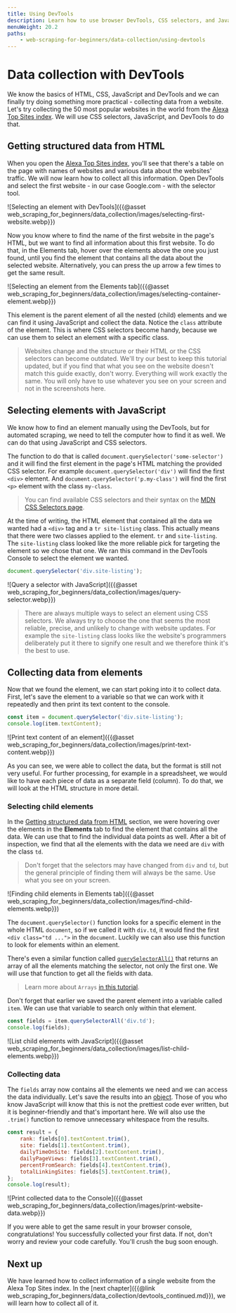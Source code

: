 ```yaml
---
title: Using DevTools
description: Learn how to use browser DevTools, CSS selectors, and JavaScript to collect data from a website.
menuWeight: 20.2
paths:
    - web-scraping-for-beginners/data-collection/using-devtools
---
```


# [](#devtools-data-collection) Data collection with DevTools

We know the basics of HTML, CSS, JavaScript and DevTools and we can finally try doing something more practical - collecting data from a website. Let's try collecting the 50 most popular websites in the world from the <a href="https://www.alexa.com/topsites" target="_blank">Alexa Top Sites index</a>. We will use CSS selectors, JavaScript, and DevTools to do that.

## [](#getting-structured-data) Getting structured data from HTML

When you open the <a href="https://www.alexa.com/topsites" target="_blank">Alexa Top Sites index</a>, you'll see that there's a table on the page with names of websites and various data about the websites' traffic. We will now learn how to collect all this information. Open DevTools and select the first website - in our case Google.com - with the selector tool.

![Selecting an element with DevTools]({{@asset web_scraping_for_beginners/data_collection/images/selecting-first-website.webp}})

Now you know where to find the name of the first website in the page's HTML, but we want to find all information about this first website. To do that, in the Elements tab, hover over the elements above the one you just found, until you find the element that contains all the data about the selected website. Alternatively, you can press the up arrow a few times to get the same result.

![Selecting an element from the Elements tab]({{@asset web_scraping_for_beginners/data_collection/images/selecting-container-element.webp}})

This element is the parent element of all the nested (child) elements and we can find it using JavaScript and collect the data. Notice the `class` attribute of the element. This is where CSS selectors become handy, because we can use them to select an element with a specific class.

> Websites change and the structure or their HTML or the CSS selectors can become outdated. We'll try our best to keep this tutorial updated, but if you find that what you see on the website doesn't match this guide exactly, don't worry. Everything will work exactly the same. You will only have to use whatever you see on your screen and not in the screenshots here.

## [](#selecting-elements) Selecting elements with JavaScript

We know how to find an element manually using the DevTools, but for automated scraping, we need to tell the computer how to find it as well. We can do that using JavaScript and CSS selectors.

The function to do that is called `document.querySelector('some-selector')` and it will find the first element in the page's HTML matching the provided CSS selector. For example `document.querySelector('div')` will find the first `<div>` element. And `document.querySelector('p.my-class')` will find the first `<p>` element with the class `my-class`.

> You can find available CSS selectors and their syntax on the <a href="https://developer.mozilla.org/en-US/docs/Web/CSS/CSS_Selectors" target="_blank">MDN CSS Selectors page</a>.

At the time of writing, the HTML element that contained all the data we wanted had a `<div>` tag and a `tr site-listing` class. This actually means that there were two classes applied to the element. `tr` and `site-listing`. The `site-listing` class looked like the more reliable pick for targeting the element so we chose that one. We ran this command in the DevTools Console to select the element we wanted.

```js
document.querySelector('div.site-listing');
```

![Query a selector with JavaScript]({{@asset web_scraping_for_beginners/data_collection/images/query-selector.webp}})

> There are always multiple ways to select an element using CSS selectors. We always try to choose the one that seems the most reliable, precise, and unlikely to change with website updates. For example the `site-listing` class looks like the website's programmers deliberately put it there to signify one result and we therefore think it's the best to use.

## [](#collecting-from-elements) Collecting data from elements

Now that we found the element, we can start poking into it to collect data. First, let's save the element to a variable so that we can work with it repeatedly and then print its text content to the console.

```js
const item = document.querySelector('div.site-listing');
console.log(item.textContent);
```

![Print text content of an element]({{@asset web_scraping_for_beginners/data_collection/images/print-text-content.webp}})

As you can see, we were able to collect the data, but the format is still not very useful. For further processing, for example in a spreadsheet, we would like to have each piece of data as a separate field (column). To do that, we will look at the HTML structure in more detail.

### [](#selecting-child-elements) Selecting child elements

In the [Getting structured data from HTML](#getting-structured-data-from-html) section, we were hovering over the elements in the **Elements** tab to find the element that contains all the data. We can use that to find the individual data points as well. After a bit of inspection, we find that all the elements with the data we need are `div` with the class `td`.

> Don't forget that the selectors may have changed from `div` and `td`, but the general principle of finding them will always be the same. Use what you see on your screen.

![Finding child elements in Elements tab]({{@asset web_scraping_for_beginners/data_collection/images/find-child-elements.webp}})

The `document.querySelector()` function looks for a specific element in the whole HTML `document`, so if we called it with `div.td`, it would find the first `<div class="td ...">` in the `document`. Luckily we can also use this function to look for elements within an element.

There's even a similar function called <a href="https://javascript.info/searching-elements-dom#querySelectorAll" target="_blank">`querySelectorAll()`</a> that returns an array of all the elements matching the selector, not only the first one. We will use that function to get all the fields with data.

> Learn more about `Arrays` <a href="https://javascript.info/array" target="_blank">in this tutorial</a>.

Don't forget that earlier we saved the parent element into a variable called `item`. We can use that variable to search only within that element.

```js
const fields = item.querySelectorAll('div.td');
console.log(fields);
```

![List child elements with JavaScript]({{@asset web_scraping_for_beginners/data_collection/images/list-child-elements.webp}})

### [](#collecting-data) Collecting data

The `fields` array now contains all the elements we need and we can access the data individually. Let's save the results into an <a href="https://javascript.info/object" target="_blank">object</a>. Those of you who know JavaScript will know that this is not the prettiest code ever written, but it is beginner-friendly and that's important here. We will also use the `.trim()` function to remove unnecessary whitespace from the results.

```js
const result = {
    rank: fields[0].textContent.trim(),
    site: fields[1].textContent.trim(),
    dailyTimeOnSite: fields[2].textContent.trim(),
    dailyPageViews: fields[3].textContent.trim(),
    percentFromSearch: fields[4].textContent.trim(),
    totalLinkingSites: fields[5].textContent.trim(),
};
console.log(result);
```

![Print collected data to the Console]({{@asset web_scraping_for_beginners/data_collection/images/print-website-data.webp}})

If you were able to get the same result in your browser console, congratulations! You successfully collected your first data. If not, don't worry and review your code carefully. You'll crush the bug soon enough.

## [](#next) Next up

We have learned how to collect information of a single website from the Alexa Top Sites index. In the [next chapter]({{@link web_scraping_for_beginners/data_collection/devtools_continued.md}}), we will learn how to collect all of it.
